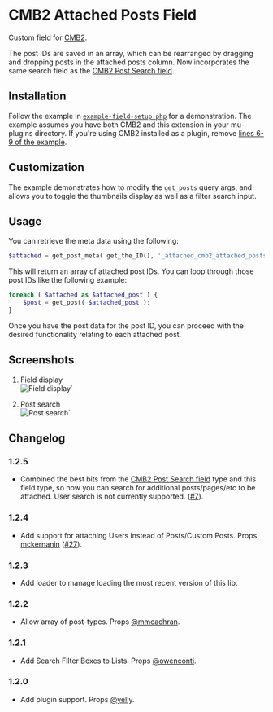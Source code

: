 CMB2 Attached Posts Field
==================

Custom field for [CMB2](https://github.com/WebDevStudios/CMB2).

The post IDs are saved in an array, which can be rearranged by dragging and dropping posts in the attached posts column. Now incorporates the same search field as the [CMB2 Post Search field](https://github.com/WebDevStudios/CMB2-Post-Search-field).

## Installation

Follow the example in [`example-field-setup.php`](https://github.com/WebDevStudios/cmb2-attached-posts/blob/master/example-field-setup.php) for a demonstration. The example assumes you have both CMB2 and this extension in your mu-plugins directory. If you're using CMB2 installed as a plugin, remove [lines 6-9 of the example](https://github.com/WebDevStudios/cmb2-attached-posts/blob/master/example-field-setup.php#L6-L9).

## Customization
The example demonstrates how to modify the `get_posts` query args, and allows you to toggle the thumbnails display as well as a filter search input.

## Usage
You can retrieve the meta data using the following:

```php
$attached = get_post_meta( get_the_ID(), '_attached_cmb2_attached_posts', true );
```

This will return an array of attached post IDs. You can loop through those post IDs like the following example:

```php
foreach ( $attached as $attached_post ) {
	$post = get_post( $attached_post );
}
```

Once you have the post data for the post ID, you can proceed with the desired functionality relating to each attached post.


## Screenshots

1. Field display  
![Field display](https://raw.githubusercontent.com/WebDevStudios/cmb2-attached-posts/master/attached-posts-field.png)`

1. Post search  
![Post search](https://raw.githubusercontent.com/WebDevStudios/cmb2-attached-posts/master/attached-posts-search.gif)`

## Changelog

### 1.2.5
* Combined the best bits from the [CMB2 Post Search field](https://github.com/WebDevStudios/CMB2-Post-Search-field) type and this field type, so now you can search for additional posts/pages/etc to be attached. User search is not currently supported. ([#7](https://github.com/WebDevStudios/cmb2-attached-posts/pull/7)).

### 1.2.4
* Add support for attaching Users instead of Posts/Custom Posts. Props [mckernanin](https://github.com/mckernanin) ([#27](https://github.com/WebDevStudios/cmb2-attached-posts/pull/27)).

### 1.2.3
* Add loader to manage loading the most recent version of this lib.

### 1.2.2
* Allow array of post-types. Props [@mmcachran](https://github.com/mmcachran).

### 1.2.1
* Add Search Filter Boxes to Lists. Props [@owenconti](https://github.com/owenconti).

### 1.2.0
* Add plugin support. Props [@yelly](https://github.com/yelly).
